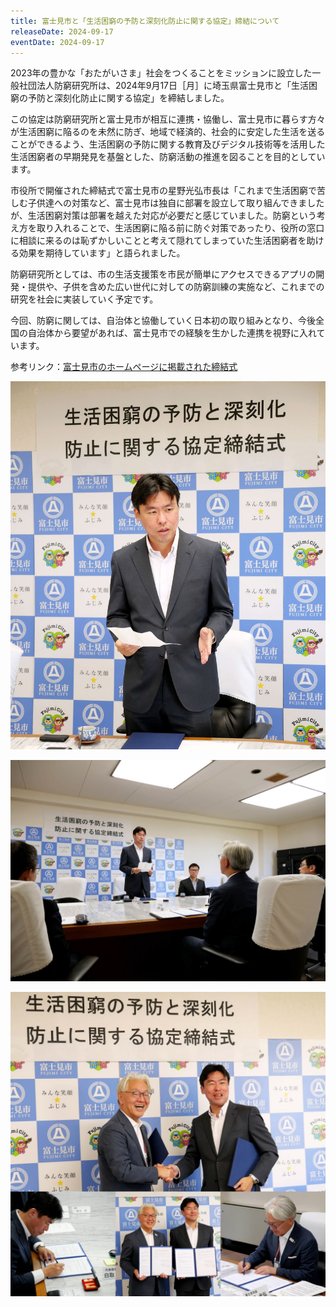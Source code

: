 ```yaml
---
title: 富士見市と「生活困窮の予防と深刻化防止に関する協定」締結について
releaseDate: 2024-09-17
eventDate: 2024-09-17
---
```

2023年の豊かな「おたがいさま」社会をつくることをミッションに設立した一般社団法人防窮研究所は、2024年9月17日［月］に埼玉県富士見市と「生活困窮の予防と深刻化防止に関する協定」を締結しました。

この協定は防窮研究所と富士見市が相互に連携・協働し、富士見市に暮らす方々が生活困窮に陥るのを未然に防ぎ、地域で経済的、社会的に安定した生活を送ることができるよう、生活困窮の予防に関する教育及びデジタル技術等を活用した生活困窮者の早期発見を基盤とした、防窮活動の推進を図ることを目的としています。

市役所で開催された締結式で富士見市の星野光弘市長は「これまで生活困窮で苦しむ子供達への対策など、富士見市は独自に部署を設立して取り組んできましたが、生活困窮対策は部署を越えた対応が必要だと感じていました。防窮という考え方を取り入れることで、生活困窮に陥る前に防ぐ対策であったり、役所の窓口に相談に来るのは恥ずかしいことと考えて隠れてしまっていた生活困窮者を助ける効果を期待しています」と語られました。

防窮研究所としては、市の生活支援策を市民が簡単にアクセスできるアプリの開発・提供や、子供を含めた広い世代に対しての防窮訓練の実施など、これまでの研究を社会に実装していく予定です。

今回、防窮に関しては、自治体と協働していく日本初の取り組みとなり、今後全国の自治体から要望があれば、富士見市での経験を生かした連携を視野に入れています。

参考リンク：[富士見市のホームページに掲載された締結式](https://www.city.fujimi.saitama.jp/kenko_fukushi_iryo/03fukushi/chiiki/boukyuukyoutei.html)

![](/image/240917-1.jpg)

![](/image/240917-2.jpg)

![](/image/240917-3.jpg)
